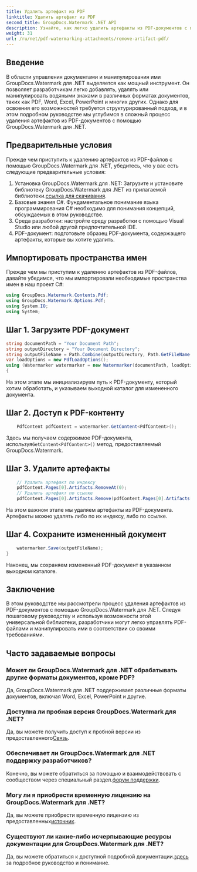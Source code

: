 ```yaml
---
title: Удалить артефакт из PDF
linktitle: Удалить артефакт из PDF
second_title: GroupDocs.Watermark .NET API
description: Узнайте, как легко удалить артефакты из PDF-документов с помощью GroupDocs.Watermark для .NET. Освойте этот процесс шаг за шагом с помощью нашего подробного руководства.
weight: 31
url: /ru/net/pdf-watermarking-attachments/remove-artifact-pdf/
---
```

## Введение
В области управления документами и манипулирования ими GroupDocs.Watermark для .NET выделяется как мощный инструмент. Он позволяет разработчикам легко добавлять, удалять или манипулировать водяными знаками в различных форматах документов, таких как PDF, Word, Excel, PowerPoint и многих других. Однако для освоения его возможностей требуется структурированный подход, и в этом подробном руководстве мы углубимся в сложный процесс удаления артефактов из PDF-документов с помощью GroupDocs.Watermark для .NET.
## Предварительные условия
Прежде чем приступить к удалению артефактов из PDF-файлов с помощью GroupDocs.Watermark для .NET, убедитесь, что у вас есть следующие предварительные условия:
1. Установка GroupDocs.Watermark для .NET: Загрузите и установите библиотеку GroupDocs.Watermark для .NET из прилагаемой библиотеки.[ссылка для скачивания](https://releases.groupdocs.com/Watermark/net/).
2. Базовые знания C#. Фундаментальное понимание языка программирования C# необходимо для понимания концепций, обсуждаемых в этом руководстве.
3. Среда разработки: настройте среду разработки с помощью Visual Studio или любой другой предпочтительной IDE.
4. PDF-документ: подготовьте образец PDF-документа, содержащего артефакты, которые вы хотите удалить.

## Импортировать пространства имен
Прежде чем мы приступим к удалению артефактов из PDF-файлов, давайте убедимся, что мы импортировали необходимые пространства имен в наш проект C#:
```csharp
using GroupDocs.Watermark.Contents.Pdf;
using GroupDocs.Watermark.Options.Pdf;
using System.IO;
using System;
```
## Шаг 1. Загрузите PDF-документ
```csharp
string documentPath = "Your Document Path";
string outputDirectory = "Your Document Directory";
string outputFileName = Path.Combine(outputDirectory, Path.GetFileName(documentPath));
var loadOptions = new PdfLoadOptions();
using (Watermarker watermarker = new Watermarker(documentPath, loadOptions))
{
```
На этом этапе мы инициализируем путь к PDF-документу, который хотим обработать, и указываем выходной каталог для измененного документа.
## Шаг 2. Доступ к PDF-контенту
```csharp
    PdfContent pdfContent = watermarker.GetContent<PdfContent>();
```
 Здесь мы получаем содержимое PDF-документа, используя`GetContent<PdfContent>()` метод, предоставляемый GroupDocs.Watermark.
## Шаг 3. Удалите артефакты
```csharp
    // Удалить артефакт по индексу
    pdfContent.Pages[0].Artifacts.RemoveAt(0);
    // Удалить артефакт по ссылке
    pdfContent.Pages[0].Artifacts.Remove(pdfContent.Pages[0].Artifacts[0]);
```
На этом важном этапе мы удаляем артефакты из PDF-документа. Артефакты можно удалять либо по их индексу, либо по ссылке.
## Шаг 4. Сохраните измененный документ
```csharp
    watermarker.Save(outputFileName);
}
```
Наконец, мы сохраняем измененный PDF-документ в указанном выходном каталоге.

## Заключение
В этом руководстве мы рассмотрели процесс удаления артефактов из PDF-документов с помощью GroupDocs.Watermark для .NET. Следуя пошаговому руководству и используя возможности этой универсальной библиотеки, разработчики могут легко управлять PDF-файлами и манипулировать ими в соответствии со своими требованиями.
## Часто задаваемые вопросы
### Может ли GroupDocs.Watermark для .NET обрабатывать другие форматы документов, кроме PDF?
Да, GroupDocs.Watermark для .NET поддерживает различные форматы документов, включая Word, Excel, PowerPoint и другие.
### Доступна ли пробная версия GroupDocs.Watermark для .NET?
 Да, вы можете получить доступ к пробной версии из предоставленного[Связь](https://releases.groupdocs.com/).
### Обеспечивает ли GroupDocs.Watermark для .NET поддержку разработчиков?
 Конечно, вы можете обратиться за помощью и взаимодействовать с сообществом через специальный раздел.[форум поддержки](https://forum.groupdocs.com/c/watermark/19).
### Могу ли я приобрести временную лицензию на GroupDocs.Watermark для .NET?
 Да, вы можете приобрести временную лицензию из предоставленных[источник](https://purchase.groupdocs.com/temporary-license/).
### Существуют ли какие-либо исчерпывающие ресурсы документации для GroupDocs.Watermark для .NET?
 Да, вы можете обратиться к доступной подробной документации.[здесь](https://tutorials.groupdocs.com/Watermark/net/) за подробное руководство и понимание.
